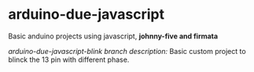 # arduino-due-javascript
Basic anduino projects using javascript, **johnny-five and firmata**

*arduino-due-javascript-blink branch description:* Basic custom project to blinck the 13 pin with different phase.
